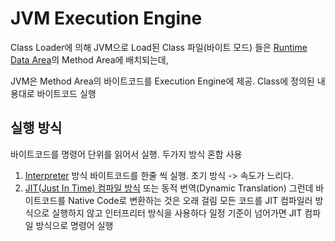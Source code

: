 # JVM Execution Engine
Class Loader에 의해 JVM으로 Load된 Class 파일(바이트 모드) 들은 [Runtime Data Area](JVM_Runtime_Data_Area.md)의 Method Area에 배치되는데, 

JVM은 Method Area의 바이트코드를 Execution Engine에 제공.
Class에 정의된 내용대로 바이트코드 실행

## 실행 방식

바이트코드를 명령어 단위를 읽어서 실행. 두가지 방식 혼합 사용

1. [Interpreter](Interpreter) 방식
   바이트코드를 한줄 씩 실행. 초기 방식 -> 속도가 느리다. 
2. [JIT(Just In Time) 컴파일 방식](JIT_Compile) 또는 동적 번역(Dynamic Translation)
   그런데 바이트코드를 Native Code로 변환하는 것은 오래 걸림
   모든 코드를 JIT 컴파일러 방식으로 실행하지 않고 인터프리터 방식을 사용하다 일정 기준이 넘어가면 JIT 컴파일 방식으로 명령어 실행